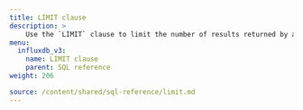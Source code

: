 ```yaml
---
title: LIMIT clause
description: > 
    Use the `LIMIT` clause to limit the number of results returned by a query.
menu:
  influxdb_v3:
    name: LIMIT clause
    parent: SQL reference
weight: 206

source: /content/shared/sql-reference/limit.md
---
```


<!-- 
The content of this page is at /content/shared/sql-reference/limit.md
-->
